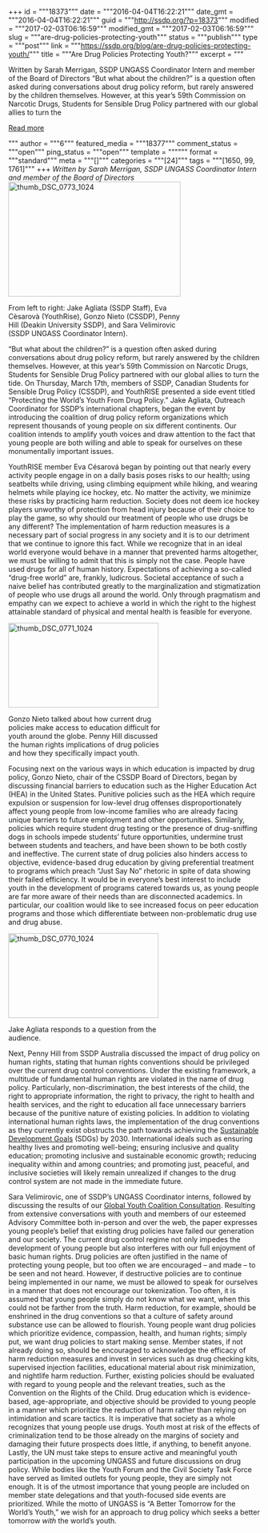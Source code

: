 +++
id = """18373"""
date = """2016-04-04T16:22:21"""
date_gmt = """2016-04-04T16:22:21"""
guid = """http://ssdp.org/?p=18373"""
modified = """2017-02-03T06:16:59"""
modified_gmt = """2017-02-03T06:16:59"""
slug = """are-drug-policies-protecting-youth"""
status = """publish"""
type = """post"""
link = """https://ssdp.org/blog/are-drug-policies-protecting-youth/"""
title = """Are Drug Policies Protecting Youth?"""
excerpt = """<p>Written by Sarah Merrigan, SSDP UNGASS Coordinator Intern and member of the Board of Directors “But what about the children?” is a question often asked during conversations about drug policy reform, but rarely answered by the children themselves. However, at this year’s 59th Commission on Narcotic Drugs, Students for Sensible Drug Policy partnered with our global allies to turn the</p>
<div class="h10"></div>
<p><a class="more-link2 flat" href="https://ssdp.org/blog/are-drug-policies-protecting-youth/">Read more</a></p>
"""
author = """6"""
featured_media = """18377"""
comment_status = """open"""
ping_status = """open"""
template = """"""
format = """standard"""
meta = """[]"""
categories = """[24]"""
tags = """[1650, 99, 1761]"""
+++
<em>Written by Sarah Merrigan, SSDP UNGASS Coordinator Intern and member of the Board of Directors</em>

<div id="attachment_18374" style="width: 354px" class="wp-caption alignright"><a href="http://ssdp.org/assets/thumb_DSC_0773_1024.jpg" rel="attachment wp-att-18374"><img class="wp-image-18374" src="http://ssdp.org/assets/thumb_DSC_0773_1024-300x200.jpg" alt="thumb_DSC_0773_1024" width="344" height="229" /></a><p class="wp-caption-text">From left to right: Jake Agliata (SSDP Staff), Eva Cèsarovà (YouthRise), Gonzo Nieto (CSSDP), Penny Hill (Deakin University SSDP), and Sara Velimirovic (SSDP UNGASS Coordinator Intern).</p></div>

<span style="font-weight: 400;">“But what about the children?” is a question often asked during conversations about drug policy reform, but rarely answered by the children themselves. However, at this year’s 59th Commission on Narcotic Drugs, Students for Sensible Drug Policy partnered with our global allies to turn the tide. On Thursday, March 17th, members of SSDP, Canadian Students for Sensible Drug Policy (CSSDP), and YouthRISE presented a side event titled “Protecting the World’s Youth From Drug Policy.” Jake Agliata, Outreach Coordinator for SSDP’s international chapters, began the event by introducing the coalition of drug policy reform organizations which represent thousands of young people on six different continents. Our coalition intends to amplify youth voices and draw attention to the fact that young people are both willing and able to speak for ourselves on these monumentally important issues. </span>

<span style="font-weight: 400;">YouthRISE member Eva Césarová began by pointing out that nearly every activity people engage in on a daily basis poses risks to our health; using seatbelts while driving, using climbing equipment while hiking, and wearing helmets while playing ice hockey, etc. No matter the activity, we minimize these risks by practicing harm reduction. Society does not deem ice hockey players unworthy of protection from head injury because of their choice to play the game, so why should our treatment of people who use drugs be any different? The implementation of harm reduction measures is a necessary part of social progress in any society and it is to our detriment that we continue to ignore this fact. While we recognize that in an ideal world everyone would behave in a manner that prevented harms altogether, we must be willing to admit that this is simply not the case. People have used drugs for all of human history. Expectations of achieving a so-called “drug-free world” are, frankly, ludicrous. Societal acceptance of such a naive belief has contributed greatly to the marginalization and stigmatization of people who use drugs all around the world. Only through pragmatism and empathy can we expect to achieve a world in which the right to the highest attainable standard of physical and mental health is feasible for everyone. </span>

<div id="attachment_18375" style="width: 310px" class="wp-caption alignleft"><a href="http://ssdp.org/assets/thumb_DSC_0771_1024.jpg" rel="attachment wp-att-18375"><img class="wp-image-18375 size-medium" src="http://ssdp.org/assets/thumb_DSC_0771_1024-300x169.jpg" alt="thumb_DSC_0771_1024" width="300" height="169" /></a><p class="wp-caption-text">Gonzo Nieto talked about how current drug policies make access to education difficult for youth around the globe. Penny Hill discussed the human rights implications of drug policies and how they specifically impact youth.</p></div>

<span style="font-weight: 400;">Focusing next on the various ways in which education is impacted by drug policy, Gonzo Nieto, chair of the CSSDP Board of Directors, began by discussing financial barriers to education such as the Higher Education Act (HEA) in the United States. Punitive policies such as the HEA which require expulsion or suspension for low-level drug offenses disproportionately affect young people from low-income families who are already facing unique barriers to future employment and other opportunities. Similarly, policies which require student drug testing or the presence of drug-sniffing dogs in schools impede students’ future opportunities, undermine trust between students and teachers, and have been shown to be both costly and ineffective. The current state of drug policies also hinders access to objective, evidence-based drug education by giving preferential treatment to programs which preach “Just Say No” rhetoric in spite of data showing their failed efficiency. It would be in everyone’s best interest to include youth in the development of programs catered towards us, as young people are far more aware of their needs than are disconnected academics. In particular, our coalition would like to see increased focus on peer education programs and those which differentiate between non-problematic drug use and drug abuse.</span>

<div id="attachment_18376" style="width: 310px" class="wp-caption alignright"><a href="http://ssdp.org/assets/thumb_DSC_0770_1024.jpg" rel="attachment wp-att-18376"><img class="wp-image-18376 size-medium" src="http://ssdp.org/assets/thumb_DSC_0770_1024-300x169.jpg" alt="thumb_DSC_0770_1024" width="300" height="169" /></a><p class="wp-caption-text">Jake Agliata responds to a question from the audience.</p></div>

<span style="font-weight: 400;">Next, Penny Hill from SSDP Australia discussed the impact of drug policy on human rights, stating that human rights conventions should be privileged over the current drug control conventions. Under the existing framework, a multitude of fundamental human rights are violated in the name of drug policy. Particularly, non-discrimination, the best interests of the child, the right to appropriate information, the right to privacy, the right to health and health services, and the right to education all face unnecessary barriers because of the punitive nature of existing policies. In addition to violating international human rights laws, the implementation of the drug conventions as they currently exist obstructs the path towards achieving the </span><a href="http://www.un.org/sustainabledevelopment/sustainable-development-goals/"><span style="font-weight: 400;">Sustainable Development Goals</span></a><span style="font-weight: 400;"> (SDGs) by 2030. International ideals such as ensuring healthy lives and promoting well-being; ensuring inclusive and quality education; promoting inclusive and sustainable economic growth; reducing inequality within and among countries; and promoting just, peaceful, and inclusive societies will likely remain unrealized if changes to the drug control system are not made in the immediate future.</span>

<span style="font-weight: 400;">Sara Velimirovic, one of SSDP’s UNGASS Coordinator interns, followed by discussing the results of our </span><a href="https://docs.google.com/a/ssdp.org/document/d/1FIkqSxkRKeAyUn6XX-ruPS16tFYt-gcDKYAc_3vchvk/edit?usp=sharing"><span style="font-weight: 400;">Global Youth Coalition Consultation</span></a><span style="font-weight: 400;">. Resulting from extensive conversations with youth and members of our esteemed Advisory Committee both in-person and over the web, the paper expresses young people’s belief that existing drug policies have failed our generation and our society. The current drug control regime not only impedes the development of young people but also interferes with our full enjoyment of basic human rights. Drug policies are often justified in the name of protecting young people, but too often we are encouraged &#8211; and made &#8211; to be seen and not heard. However, if destructive policies are to continue being implemented in our name, we must be allowed to speak for ourselves in a manner that does not encourage our tokenization. Too often, it is assumed that young people simply do not know what we want, when this could not be farther from the truth. Harm reduction, for example, should be enshrined in the drug conventions so that a culture of safety around substance use can be allowed to flourish. Young people want drug policies which prioritize evidence, compassion, health, and human rights; simply put, we want drug policies to start making sense. Member states, if not already doing so, should be encouraged to acknowledge the efficacy of harm reduction measures and invest in services such as drug checking kits, supervised injection facilities, educational material about risk minimization, and nightlife harm reduction. Further, existing policies should be evaluated with regard to young people and the relevant treaties, such as the Convention on the Rights of the Child. Drug education which is evidence-based, age-appropriate, and objective should be provided to young people in a manner which prioritize the reduction of harm rather than relying on intimidation and scare tactics. It is imperative that society as a whole recognizes that young people use drugs. Youth most at risk of the effects of criminalization tend to be those already on the margins of society and damaging their future prospects does little, if anything, to benefit anyone. Lastly, the UN must take steps to ensure active and meaningful youth participation in the upcoming UNGASS and future discussions on drug policy. While bodies like the Youth Forum and the Civil Society Task Force have served as limited outlets for young people, they are simply not enough. It is of the utmost importance that young people are included on member state delegations and that youth-focused side events are prioritized. While the motto of UNGASS is “A Better Tomorrow for the World’s Youth,” we wish for an approach to drug policy which seeks a better tomorrow </span><i><span style="font-weight: 400;">with</span></i><span style="font-weight: 400;"> the world’s youth.</span>
